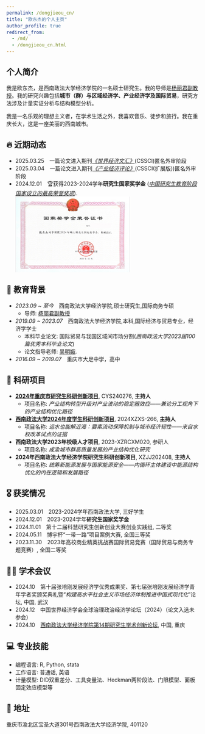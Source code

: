 ```yaml
---
permalink: /dongjieou_cn/
title: "欧东杰的个人主页"
author_profile: true
redirect_from: 
  - /md/
  - /dongjieou_cn.html
---
```


## 个人简介
我是欧东杰，是西南政法大学经济学院的一名硕士研究生。我的导师是[杨丽君副教授](https://es.swupl.edu.cn/szdw/zrjs/ax/x1gjjjymyx/283110.htm)。我的研究兴趣包括**城市（群）与区域经济学、产业经济学及国际贸易**，研究方法涉及计量实证分析与结构模型分析。

我是一名乐观的理想主义者，在学术生活之外，我喜欢音乐、徒步和旅行。我在重庆长大，这是一座美丽的西南城市。

## 🔥 近期动态
- 2025.03.25&emsp;一篇论文进入期刊[*《世界经济文汇》*](http://sjjjwh.magtech.com.cn/CN/0488-6364/home.shtml)(CSSCI)匿名外审阶段
- 2025.03.04&emsp;一篇论文进入期刊[*《产业经济评论》*](https://xdch.cbpt.cnki.net/WKG/WebPublication/index.aspx?mid=xdch)(CSSCI(扩展版))匿名外审阶段
- 2024.12.01&emsp;🏆获得2023-2024学年**研究生国家奖学金** ([*中国研究生教育阶段国家设立的最高荣誉奖项*](https://www.gov.cn/fuwu/2014-06/11/content_2698545.htm)).
  <div style="display: flex; align-items: center; gap: 15px;">
    <img src='/images/National Scholarship.png' style='width: 300px; height: auto;'></div>

## 📖 教育背景
- *2023.09 ~ 至今*&emsp;西南政法大学经济学院,硕士研究生,国际商务专硕
  - 导师: [杨丽君副教授](https://es.swupl.edu.cn/szdw/zrjs/ax/x1gjjjymyx/283110.htm)
- *2019.09 ~ 2023.07*&emsp;西南政法大学经济学院,本科,国际经济与贸易专业，经济学学士
  - 本科毕业论文: 国际贸易与我国区域间市场分割(*西南政法大学2023届100篇优秀本科毕业论文*)
  - 论文指导老师: [吴明娥](https://es.swupl.edu.cn/szdw/zrjs/ax/x1gjjjymyx/283106.htm).
- *2016.09 ~ 2019.07*&emsp;重庆市大足中学，高中

## 📆 科研项目
- **[2024年重庆市研究生科研创新项目](https://yjsy.swupl.edu.cn/ggtz/f19991cf461c4665b20ed73bba533283.html)**, CYS240276, **主持人**
  - 项目名称: *产业结构转型升级对产业波动的稳定器效应——兼论分工视角下的产业结构优化路径*
- **[西南政法大学2024年度学生科研创新项目](https://kyc.swupl.edu.cn/kyxm/xskyxm/8669eb1ea67147abbc6c737575674c56.htm)**, 2024XZXS-266, **主持人**
  - 项目名称: *远水也能解近渴：要素流动保障机制与城市经济韧性——来自水权改革试点的证据*
- **西南政法大学2023年校级人才项目**, 2023-XZRCXM020, 参研人
  - 项目名称: *成渝城市群高质量发展的产业结构优化研究*
- **2024年西南政法大学经济学院研究生科研创新项目**, XZJJ202408, **主持人**
  - 项目名称: *统筹新能源发展与国家能源安全——内循环主体建设中能源结构优化的内在逻辑和发展路径*

## 🎖️ 获奖情况
- 2025.03.01&emsp;2023-2024学年西南政法大学, 三好学生
- 2024.12.01&emsp;2023-2024学年**研究生国家奖学金**
- 2024.11.01&emsp;第十二届科慧研究生创新创业大赛创业实践组, 二等奖
- 2024.05.11&emsp;博宇杯“一带一路”项目案例大赛, 全国三等奖
- 2023.11.30&emsp;2023年高校商业精英挑战赛国际贸易竞赛（国际贸易与商务专题竞赛）, 全国二等奖

## 🧑‍🎨 学术会议
- 2024.10&emsp;第十届张培刚发展经济学优秀成果奖、第七届张培刚发展经济学青年学者奖颁奖典礼暨“*构建高水平社会主义市场经济体制推进中国式现代化*”论坛, 中国, 武汉
- 2024.12&emsp;中国世界经济学会全球治理政治经济学论坛（2024）（论文入选未参会）
- 2024.10&emsp;[西南政法大学经济学院第14期研究生学术创新论坛](https://es.swupl.edu.cn/xzjl/5fa34a3e7f324762862565d715fc1e7e.htm), 中国, 重庆

## 💻 专业技能
- 编程语言: R, Python, stata
- 工作语言: 普通话, 英语
- 计量模型: DID双重差分、工具变量法、Heckman两阶段法、门限模型、面板固定效应模型等

## 💬 地址
重庆市渝北区宝圣大道301号西南政法大学经济学院, 401120
